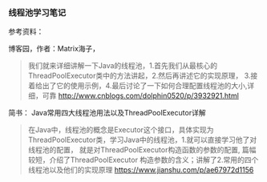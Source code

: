 ### 线程池学习笔记

参考资料：

博客园，作者：Matrix海子， 
> 我们就来详细讲解一下Java的线程池，1.首先我们从最核心的ThreadPoolExecutor类中的方法讲起，2.然后再讲述它的实现原理，
3.接着给出了它的使用示例，4.最后讨论了一下如何合理配置线程池的大小,详细，可靠
http://www.cnblogs.com/dolphin0520/p/3932921.html

简书：
Java常用四大线程池用法以及ThreadPoolExecutor详解
> 在Java中，线程池的概念是Executor这个接口，具体实现为ThreadPoolExecutor类，学习Java中的线程池，1.就可以直接学习他了对线程池的配置，
就是对ThreadPoolExecutor构造函数的参数的配置, 篇幅较短，介绍了ThreadPoolExecutor 构造参数的含义；讲解了2.常用的四个线程池以及他们的实现原理
https://www.jianshu.com/p/ae67972d1156
